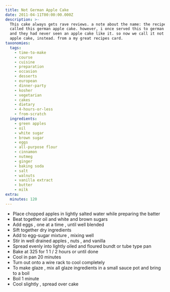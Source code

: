 ```yaml
---
title: Not German Apple Cake
date: 2011-04-11T00:00:00.000Z
description: >-
  This cake always gets rave reviews. a note about the name: the recipe card
  called this german apple cake. however, i once served this to german guests
  and they had never seen an apple cake like it. so now we call it not german
  apple cake, instead. from a my great recipes card.
taxonomies:
  tags:
    - time-to-make
    - course
    - cuisine
    - preparation
    - occasion
    - desserts
    - european
    - dinner-party
    - kosher
    - vegetarian
    - cakes
    - dietary
    - 4-hours-or-less
    - from-scratch
  ingredients:
    - green apples
    - oil
    - white sugar
    - brown sugar
    - eggs
    - all-purpose flour
    - cinnamon
    - nutmeg
    - ginger
    - baking soda
    - salt
    - walnuts
    - vanilla extract
    - butter
    - milk
extra:
  minutes: 120
---
```

 - Place chopped apples in lightly salted water while preparing the batter
 - Beat together oil and white and brown sugars
 - Add eggs , one at a time , until well blended
 - Sift together dry ingredients
 - Add to egg-sugar mixture , mixing well
 - Stir in well drained apples , nuts , and vanilla
 - Spread evenly into lightly oiled and floured bundt or tube type pan
 - Bake at 325 for 1 1 / 2 hours or until done
 - Cool in pan 20 minutes
 - Turn out onto a wire rack to cool completely
 - To make glaze , mix all glaze ingredients in a small sauce pot and bring to a boil
 - Boil 1 minute
 - Cool slightly , spread over cake
